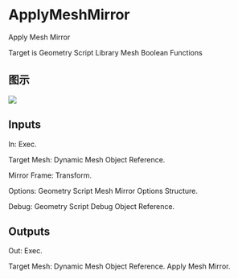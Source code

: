 # ApplyMeshMirror

Apply Mesh Mirror

Target is Geometry Script Library Mesh Boolean Functions

## 图示

![]($-20221218-19101341.png)

## Inputs

In: Exec.

Target Mesh: Dynamic Mesh Object Reference.

Mirror Frame: Transform.

Options: Geometry Script Mesh Mirror Options Structure.

Debug: Geometry Script Debug Object Reference.  

## Outputs

Out: Exec.

Target Mesh: Dynamic Mesh Object Reference. Apply Mesh Mirror.

